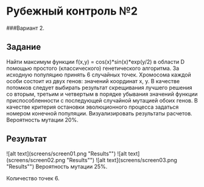 # Рубежный контроль №2
###Вариант 2.
## Задание
Найти максимум функции f(x,y) = cos(x)*sin(x)*exp(y/2) в области D помощью простого (классического) генетического алгоритма. 
За исходную популяцию принять 6 случайных  точек. Хромосома каждой особи состоит из двух генов: 
значений координат x, y. В качестве потомков следует выбирать результат скрещивания лучшего решения 
со вторым, третьим и четвертым в порядке убывания значений функции приспособленности с последующей случайной 
мутацией обоих генов. В качестве критерия остановки эволюционного процесса задаться номером конечной популяции. Визуализировать результаты расчетов.
Вероятность мутации 20%.


 
## Результат

![alt text](screens/screen01.png "Results"")
![alt text](screens/screen02.png "Results"")
![alt text](screens/screen03.png "Results"")
Вероятность мутации 25%.

Количество точек 6.